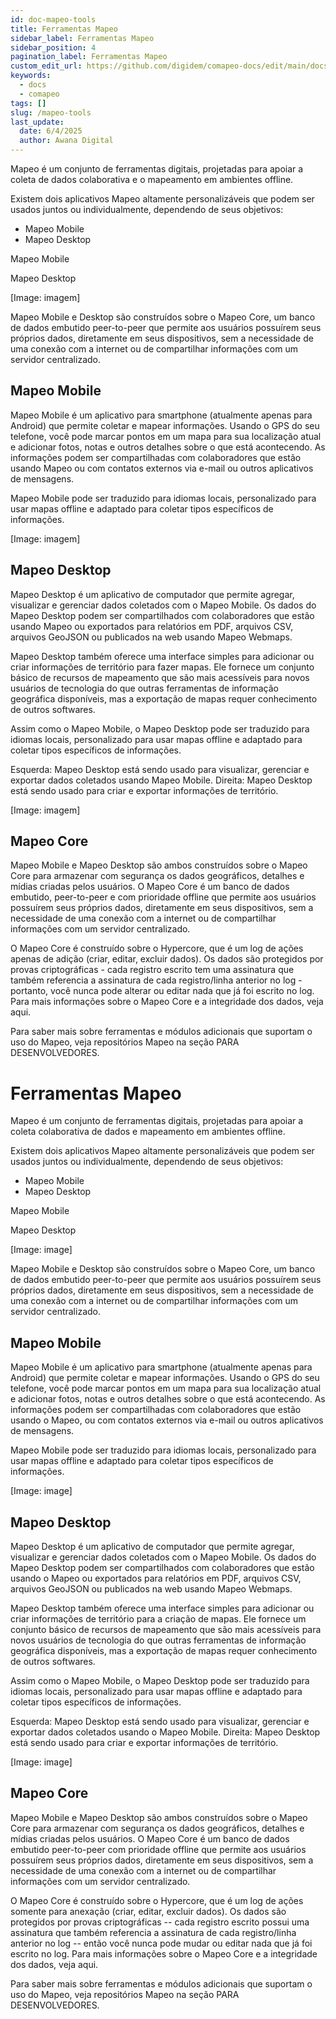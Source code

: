 ```yaml
---
id: doc-mapeo-tools
title: Ferramentas Mapeo
sidebar_label: Ferramentas Mapeo
sidebar_position: 4
pagination_label: Ferramentas Mapeo
custom_edit_url: https://github.com/digidem/comapeo-docs/edit/main/docs/about-mapeo/mapeo-tools.md
keywords:
  - docs
  - comapeo
tags: []
slug: /mapeo-tools
last_update:
  date: 6/4/2025
  author: Awana Digital
---
```

Mapeo é um conjunto de ferramentas digitais, projetadas para apoiar a coleta de dados colaborativa e o mapeamento em ambientes offline.


Existem dois aplicativos Mapeo altamente personalizáveis que podem ser usados juntos ou individualmente, dependendo de seus objetivos:

- Mapeo Mobile
- Mapeo Desktop

Mapeo Mobile


Mapeo Desktop


[Image: imagem]


Mapeo Mobile e Desktop são construídos sobre o Mapeo Core, um banco de dados embutido peer-to-peer que permite aos usuários possuírem seus próprios dados, diretamente em seus dispositivos, sem a necessidade de uma conexão com a internet ou de compartilhar informações com um servidor centralizado.


## Mapeo Mobile


Mapeo Mobile é um aplicativo para smartphone (atualmente apenas para Android) que permite coletar e mapear informações. Usando o GPS do seu telefone, você pode marcar pontos em um mapa para sua localização atual e adicionar fotos, notas e outros detalhes sobre o que está acontecendo. As informações podem ser compartilhadas com colaboradores que estão usando Mapeo ou com contatos externos via e-mail ou outros aplicativos de mensagens.


Mapeo Mobile pode ser traduzido para idiomas locais, personalizado para usar mapas offline e adaptado para coletar tipos específicos de informações.


[Image: imagem]


## Mapeo Desktop


Mapeo Desktop é um aplicativo de computador que permite agregar, visualizar e gerenciar dados coletados com o Mapeo Mobile. Os dados do Mapeo Desktop podem ser compartilhados com colaboradores que estão usando Mapeo ou exportados para relatórios em PDF, arquivos CSV, arquivos GeoJSON ou publicados na web usando Mapeo Webmaps.


Mapeo Desktop também oferece uma interface simples para adicionar ou criar informações de território para fazer mapas. Ele fornece um conjunto básico de recursos de mapeamento que são mais acessíveis para novos usuários de tecnologia do que outras ferramentas de informação geográfica disponíveis, mas a exportação de mapas requer conhecimento de outros softwares.


Assim como o Mapeo Mobile, o Mapeo Desktop pode ser traduzido para idiomas locais, personalizado para usar mapas offline e adaptado para coletar tipos específicos de informações.


Esquerda: Mapeo Desktop está sendo usado para visualizar, gerenciar e exportar dados coletados usando Mapeo Mobile. Direita: Mapeo Desktop está sendo usado para criar e exportar informações de território.


[Image: imagem]


## Mapeo Core


Mapeo Mobile e Mapeo Desktop são ambos construídos sobre o Mapeo Core para armazenar com segurança os dados geográficos, detalhes e mídias criadas pelos usuários. O Mapeo Core é um banco de dados embutido, peer-to-peer e com prioridade offline que permite aos usuários possuírem seus próprios dados, diretamente em seus dispositivos, sem a necessidade de uma conexão com a internet ou de compartilhar informações com um servidor centralizado.


O Mapeo Core é construído sobre o Hypercore, que é um log de ações apenas de adição (criar, editar, excluir dados). Os dados são protegidos por provas criptográficas - cada registro escrito tem uma assinatura que também referencia a assinatura de cada registro/linha anterior no log - portanto, você nunca pode alterar ou editar nada que já foi escrito no log. Para mais informações sobre o Mapeo Core e a integridade dos dados, veja aqui.


Para saber mais sobre ferramentas e módulos adicionais que suportam o uso do Mapeo, veja repositórios Mapeo na seção PARA DESENVOLVEDORES.


# Ferramentas Mapeo


Mapeo é um conjunto de ferramentas digitais, projetadas para apoiar a coleta colaborativa de dados e mapeamento em ambientes offline.


Existem dois aplicativos Mapeo altamente personalizáveis que podem ser usados juntos ou individualmente, dependendo de seus objetivos:

- Mapeo Mobile
- Mapeo Desktop

Mapeo Mobile


Mapeo Desktop


[Image: image]


Mapeo Mobile e Desktop são construídos sobre o Mapeo Core, um banco de dados embutido peer-to-peer que permite aos usuários possuírem seus próprios dados, diretamente em seus dispositivos, sem a necessidade de uma conexão com a internet ou de compartilhar informações com um servidor centralizado.


## Mapeo Mobile


Mapeo Mobile é um aplicativo para smartphone (atualmente apenas para Android) que permite coletar e mapear informações. Usando o GPS do seu telefone, você pode marcar pontos em um mapa para sua localização atual e adicionar fotos, notas e outros detalhes sobre o que está acontecendo. As informações podem ser compartilhadas com colaboradores que estão usando o Mapeo, ou com contatos externos via e-mail ou outros aplicativos de mensagens.


Mapeo Mobile pode ser traduzido para idiomas locais, personalizado para usar mapas offline e adaptado para coletar tipos específicos de informações.


[Image: image]


## Mapeo Desktop


Mapeo Desktop é um aplicativo de computador que permite agregar, visualizar e gerenciar dados coletados com o Mapeo Mobile. Os dados do Mapeo Desktop podem ser compartilhados com colaboradores que estão usando o Mapeo ou exportados para relatórios em PDF, arquivos CSV, arquivos GeoJSON ou publicados na web usando Mapeo Webmaps.


Mapeo Desktop também oferece uma interface simples para adicionar ou criar informações de território para a criação de mapas. Ele fornece um conjunto básico de recursos de mapeamento que são mais acessíveis para novos usuários de tecnologia do que outras ferramentas de informação geográfica disponíveis, mas a exportação de mapas requer conhecimento de outros softwares.


Assim como o Mapeo Mobile, o Mapeo Desktop pode ser traduzido para idiomas locais, personalizado para usar mapas offline e adaptado para coletar tipos específicos de informações.


Esquerda: Mapeo Desktop está sendo usado para visualizar, gerenciar e exportar dados coletados usando o Mapeo Mobile. Direita: Mapeo Desktop está sendo usado para criar e exportar informações de território.


[Image: image]


## Mapeo Core


Mapeo Mobile e Mapeo Desktop são ambos construídos sobre o Mapeo Core para armazenar com segurança os dados geográficos, detalhes e mídias criadas pelos usuários. O Mapeo Core é um banco de dados embutido peer-to-peer com prioridade offline que permite aos usuários possuírem seus próprios dados, diretamente em seus dispositivos, sem a necessidade de uma conexão com a internet ou de compartilhar informações com um servidor centralizado.


O Mapeo Core é construído sobre o Hypercore, que é um log de ações somente para anexação (criar, editar, excluir dados). Os dados são protegidos por provas criptográficas -- cada registro escrito possui uma assinatura que também referencia a assinatura de cada registro/linha anterior no log -- então você nunca pode mudar ou editar nada que já foi escrito no log. Para mais informações sobre o Mapeo Core e a integridade dos dados, veja aqui.


Para saber mais sobre ferramentas e módulos adicionais que suportam o uso do Mapeo, veja repositórios Mapeo na seção PARA DESENVOLVEDORES.

